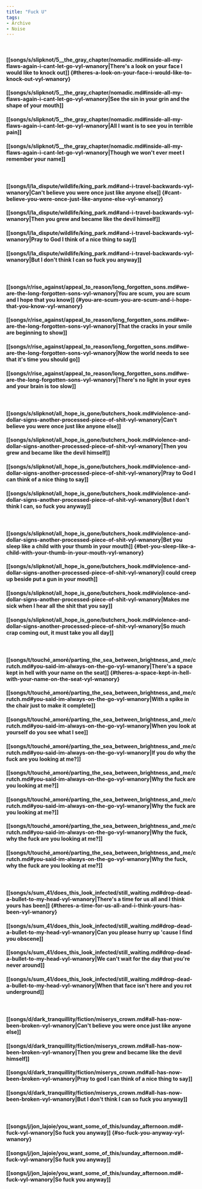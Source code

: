 ```yaml
---
title: "Fuck U"
tags:
- Archive
- Noise
---
```

&nbsp;
#### [[songs/s/slipknot/5__the_gray_chapter/nomadic.md#inside-all-my-flaws-again-i-cant-let-go-vyl-wnanory|There's a look on your face I would like to knock out]] {#theres-a-look-on-your-face-i-would-like-to-knock-out-vyl-wnanory}
#### [[songs/s/slipknot/5__the_gray_chapter/nomadic.md#inside-all-my-flaws-again-i-cant-let-go-vyl-wnanory|See the sin in your grin and the shape of your mouth]]
#### [[songs/s/slipknot/5__the_gray_chapter/nomadic.md#inside-all-my-flaws-again-i-cant-let-go-vyl-wnanory|All I want is to see you in terrible pain]]
#### [[songs/s/slipknot/5__the_gray_chapter/nomadic.md#inside-all-my-flaws-again-i-cant-let-go-vyl-wnanory|Though we won't ever meet I remember your name]]
&nbsp;
#### [[songs/l/la_dispute/wildlife/king_park.md#and-i-travel-backwards-vyl-wnanory|Can't believe you were once just like anyone else]] {#cant-believe-you-were-once-just-like-anyone-else-vyl-wnanory}
#### [[songs/l/la_dispute/wildlife/king_park.md#and-i-travel-backwards-vyl-wnanory|Then you grew and became like the devil himself]]
#### [[songs/l/la_dispute/wildlife/king_park.md#and-i-travel-backwards-vyl-wnanory|Pray to God I think of a nice thing to say]]
#### [[songs/l/la_dispute/wildlife/king_park.md#and-i-travel-backwards-vyl-wnanory|But I don't think I can so fuck you anyway]]
&nbsp;
#### [[songs/r/rise_against/appeal_to_reason/long_forgotten_sons.md#we-are-the-long-forgotten-sons-vyl-wnanory|You are scum, you are scum and I hope that you know]] {#you-are-scum-you-are-scum-and-i-hope-that-you-know-vyl-wnanory}
#### [[songs/r/rise_against/appeal_to_reason/long_forgotten_sons.md#we-are-the-long-forgotten-sons-vyl-wnanory|That the cracks in your smile are beginning to show]]
#### [[songs/r/rise_against/appeal_to_reason/long_forgotten_sons.md#we-are-the-long-forgotten-sons-vyl-wnanory|Now the world needs to see that it's time you should go]]
#### [[songs/r/rise_against/appeal_to_reason/long_forgotten_sons.md#we-are-the-long-forgotten-sons-vyl-wnanory|There's no light in your eyes and your brain is too slow]]
&nbsp;
#### [[songs/s/slipknot/all_hope_is_gone/butchers_hook.md#violence-and-dollar-signs-another-processed-piece-of-shit-vyl-wnanory|Can't believe you were once just like anyone else]]
#### [[songs/s/slipknot/all_hope_is_gone/butchers_hook.md#violence-and-dollar-signs-another-processed-piece-of-shit-vyl-wnanory|Then you grew and became like the devil himself]]
#### [[songs/s/slipknot/all_hope_is_gone/butchers_hook.md#violence-and-dollar-signs-another-processed-piece-of-shit-vyl-wnanory|Pray to God I can think of a nice thing to say]]
#### [[songs/s/slipknot/all_hope_is_gone/butchers_hook.md#violence-and-dollar-signs-another-processed-piece-of-shit-vyl-wnanory|But I don't think I can, so fuck you anyway]]
&nbsp;
#### [[songs/s/slipknot/all_hope_is_gone/butchers_hook.md#violence-and-dollar-signs-another-processed-piece-of-shit-vyl-wnanory|Bet you sleep like a child with your thumb in your mouth]] {#bet-you-sleep-like-a-child-with-your-thumb-in-your-mouth-vyl-wnanory}
#### [[songs/s/slipknot/all_hope_is_gone/butchers_hook.md#violence-and-dollar-signs-another-processed-piece-of-shit-vyl-wnanory|I could creep up beside put a gun in your mouth]]
#### [[songs/s/slipknot/all_hope_is_gone/butchers_hook.md#violence-and-dollar-signs-another-processed-piece-of-shit-vyl-wnanory|Makes me sick when I hear all the shit that you say]]
#### [[songs/s/slipknot/all_hope_is_gone/butchers_hook.md#violence-and-dollar-signs-another-processed-piece-of-shit-vyl-wnanory|So much crap coming out, it must take you all day]]
&nbsp;
#### [[songs/t/touché_amoré/parting_the_sea_between_brightness_and_me/crutch.md#you-said-im-always-on-the-go-vyl-wnanory|There's a space kept in hell with your name on the seat]] {#theres-a-space-kept-in-hell-with-your-name-on-the-seat-vyl-wnanory}
#### [[songs/t/touché_amoré/parting_the_sea_between_brightness_and_me/crutch.md#you-said-im-always-on-the-go-vyl-wnanory|With a spike in the chair just to make it complete]]
#### [[songs/t/touché_amoré/parting_the_sea_between_brightness_and_me/crutch.md#you-said-im-always-on-the-go-vyl-wnanory|When you look at yourself do you see what I see]]
#### [[songs/t/touché_amoré/parting_the_sea_between_brightness_and_me/crutch.md#you-said-im-always-on-the-go-vyl-wnanory|If you do why the fuck are you looking at me?]]
#### [[songs/t/touché_amoré/parting_the_sea_between_brightness_and_me/crutch.md#you-said-im-always-on-the-go-vyl-wnanory|Why the fuck are you looking at me?]]
#### [[songs/t/touché_amoré/parting_the_sea_between_brightness_and_me/crutch.md#you-said-im-always-on-the-go-vyl-wnanory|Why the fuck are you looking at me?]]
#### [[songs/t/touché_amoré/parting_the_sea_between_brightness_and_me/crutch.md#you-said-im-always-on-the-go-vyl-wnanory|Why the fuck, why the fuck are you looking at me?]]
#### [[songs/t/touché_amoré/parting_the_sea_between_brightness_and_me/crutch.md#you-said-im-always-on-the-go-vyl-wnanory|Why the fuck, why the fuck are you looking at me?]]
&nbsp;
#### [[songs/s/sum_41/does_this_look_infected/still_waiting.md#drop-dead-a-bullet-to-my-head-vyl-wnanory|There's a time for us all and I think yours has been]] {#theres-a-time-for-us-all-and-i-think-yours-has-been-vyl-wnanory}
#### [[songs/s/sum_41/does_this_look_infected/still_waiting.md#drop-dead-a-bullet-to-my-head-vyl-wnanory|Can you please hurry up 'cause I find you obscene]]
#### [[songs/s/sum_41/does_this_look_infected/still_waiting.md#drop-dead-a-bullet-to-my-head-vyl-wnanory|We can't wait for the day that you're never around]]
#### [[songs/s/sum_41/does_this_look_infected/still_waiting.md#drop-dead-a-bullet-to-my-head-vyl-wnanory|When that face isn't here and you rot underground]]
&nbsp;
#### [[songs/d/dark_tranquillity/fiction/miserys_crown.md#all-has-now-been-broken-vyl-wnanory|Can't believe you were once just like anyone else]]
#### [[songs/d/dark_tranquillity/fiction/miserys_crown.md#all-has-now-been-broken-vyl-wnanory|Then you grew and became like the devil himself]]
#### [[songs/d/dark_tranquillity/fiction/miserys_crown.md#all-has-now-been-broken-vyl-wnanory|Pray to god I can think of a nice thing to say]]
#### [[songs/d/dark_tranquillity/fiction/miserys_crown.md#all-has-now-been-broken-vyl-wnanory|But I don't think I can so fuck you anyway]]
&nbsp;
#### [[songs/j/jon_lajoie/you_want_some_of_this/sunday_afternoon.md#-fuck-vyl-wnanory|So fuck you anyway]] {#so-fuck-you-anyway-vyl-wnanory}
#### [[songs/j/jon_lajoie/you_want_some_of_this/sunday_afternoon.md#-fuck-vyl-wnanory|So fuck you anyway]]
#### [[songs/j/jon_lajoie/you_want_some_of_this/sunday_afternoon.md#-fuck-vyl-wnanory|So fuck you anyway]]
